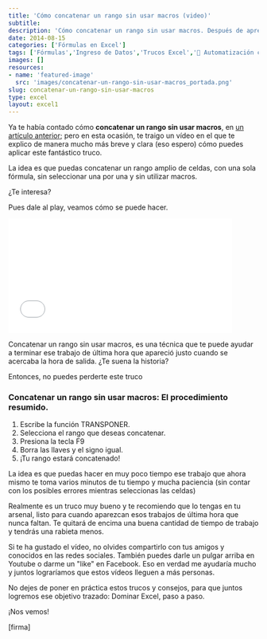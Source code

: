 ```yaml
---
title: 'Cómo concatenar un rango sin usar macros (video)'
subtitle: 
description: 'Cómo concatenar un rango sin usar macros. Después de aprender este truco, no pude dejar de utilizarlo.'
date: 2014-08-15
categories: ['Fórmulas en Excel']
tags: ['Fórmulas','Ingreso de Datos','Trucos Excel','🤖 Automatización con Excel']
images: []
resources: 
- name: 'featured-image'
  src: 'images/concatenar-un-rango-sin-usar-macros_portada.png'
slug: concatenar-un-rango-sin-usar-macros
type: excel
layout: excel1
---
```


Ya te había contado cómo **concatenar un rango sin usar macros**, en [un artículo anterior](http://raymundoycaza.com/como-concatenar-un-rango-sin-usar-macros/ "Concatenar un rango sin usar macros"); pero en esta ocasión, te traigo un vídeo en el que te explico de manera mucho más breve y clara (eso espero) cómo puedes aplicar este fantástico truco.

La idea es que puedas concatenar un rango amplio de celdas, con una sola fórmula, sin seleccionar una por una y sin utilizar macros.

¿Te interesa?

Pues dale al play, veamos cómo se puede hacer.

<iframe src="//www.youtube.com/embed/DGHIP-KW_n8?modestbranding=1&amp;autohide=1&amp;showinfo=0" width="450" height="230" frameborder="0" allowfullscreen="allowfullscreen"></iframe>

Concatenar un rango sin usar macros, es una técnica que te puede ayudar a terminar ese trabajo de última hora que apareció justo cuando se acercaba la hora de salida. ¿Te suena la historia?

Entonces, no puedes perderte este truco

### Concatenar un rango sin usar macros: El procedimiento resumido.

1. Escribe la función TRANSPONER.
2. Selecciona el rango que deseas concatenar.
3. Presiona la tecla F9
4. Borra las llaves y el signo igual.
5. ¡Tu rango estará concatenado!

La idea es que puedas hacer en muy poco tiempo ese trabajo que ahora mismo te toma varios minutos de tu tiempo y mucha paciencia (sin contar con los posibles errores mientras seleccionas las celdas)

Realmente es un truco muy bueno y te recomiendo que lo tengas en tu arsenal, listo para cuando aparezcan esos trabajos de última hora que nunca faltan. Te quitará de encima una buena cantidad de tiempo de trabajo y tendrás una rabieta menos.

Si te ha gustado el vídeo, no olvides compartirlo con tus amigos y conocidos en las redes sociales. También puedes darle un pulgar arriba en Youtube o darme un "like" en Facebook. Eso en verdad me ayudaría mucho y juntos lograríamos que estos vídeos lleguen a más personas.

No dejes de poner en práctica estos trucos y consejos, para que juntos logremos ese objetivo trazado: Dominar Excel, paso a paso.

¡Nos vemos!

\[firma\]

